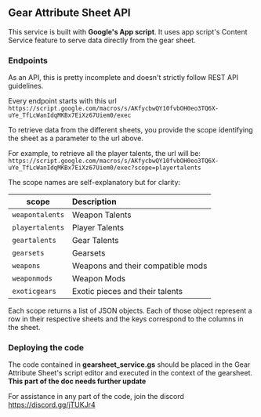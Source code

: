 ## Gear Attribute Sheet API

This service is built with **Google's App script**. It uses app script's Content Service feature to serve data directly from the gear sheet. 

### Endpoints
As an API, this is pretty incomplete and doesn't strictly follow REST API guidelines.

Every endpoint starts with this url
```https://script.google.com/macros/s/AKfycbwQY10fvbOH0eo3TQ6X-uYe_TfLcWanIdqMKBx7EiXz67Uiem0/exec```

To retrieve data from the different sheets, you provide the scope identifying the sheet as a parameter to the url above.

For example, to retrieve all the player talents, the url will be:
```https://script.google.com/macros/s/AKfycbwQY10fvbOH0eo3TQ6X-uYe_TfLcWanIdqMKBx7EiXz67Uiem0/exec?scope=playertalents```

The scope names are self-explanatory but for clarity:

| scope      | Description        
| ------------- |:-------------|
| ```weapontalents```   | Weapon Talents|
| ```playertalents```     | Player Talents     |
| ```geartalents``` | Gear Talents     |
| ```gearsets``` | Gearsets     |
| ```weapons``` | Weapons and their compatible mods     |
| ```weaponmods``` | Weapon Mods     |
| ```exoticgears``` | Exotic pieces and their talents     |

Each scope returns a list of JSON objects. Each of those object represent a row in their respective sheets and the keys correspond to the columns in the sheet.

### Deploying the code
The code contained in **gearsheet_service.gs** should be placed in the Gear Attribute Sheet's script editor and executed in the context of the gearsheet.
**This part of the doc needs further update**

For assistance in any part of the code, join the discord https://discord.gg/jTUKJr4
